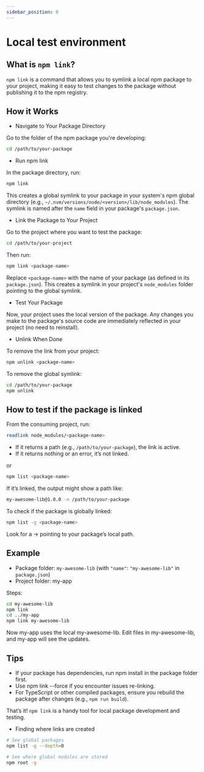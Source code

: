 ```yaml
---
sidebar_position: 0
---
```


# Local test environment

## What is `npm link`?

`npm link` is a command that allows you to symlink a local npm package to your project, making it easy to test changes to the package without publishing it to the npm registry.

## How it Works

- Navigate to Your Package Directory

Go to the folder of the npm package you're developing:

```bash
cd /path/to/your-package
```

- Run npm link

In the package directory, run:

```bash
npm link
```

This creates a global symlink to your package in your system's npm global directory (e.g., `~/.nvm/versions/node/<version>/lib/node_modules`). The symlink is named after the `name` field in your package's `package.json`.

- Link the Package to Your Project

Go to the project where you want to test the package:

```bash
cd /path/to/your-project
```

Then run:

```bash
npm link <package-name>
```

Replace `<package-name>` with the name of your package (as defined in its `package.json`). This creates a symlink in your project's `node_modules` folder pointing to the global symlink.

- Test Your Package

Now, your project uses the local version of the package. Any changes you make to the package's source code are immediately reflected in your project (no need to reinstall).

- Unlink When Done

To remove the link from your project:

```bash
npm unlink <package-name>
```

To remove the global symlink:

```bash
cd /path/to/your-package
npm unlink
```

## How to test if the package is linked

From the consuming project, run:

```bash
readlink node_modules/<package-name>
```

- If it returns a path (e.g., `/path/to/your-package`), the link is active.
- If it returns nothing or an error, it’s not linked.

or

```bash
npm list <package-name>
```

If it’s linked, the output might show a path like:

```bash
my-awesome-lib@1.0.0 -> /path/to/your-package
```

To check if the package is globally linked:

```bash
npm list -g <package-name>
```

Look for a -> pointing to your package’s local path.

## Example

- Package folder: `my-awesome-lib` (with `"name"`: `"my-awesome-lib"` in `package.json`)
- Project folder: my-app

Steps:

```bash
cd my-awesome-lib
npm link
cd ../my-app
npm link my-awesome-lib
```

Now my-app uses the local my-awesome-lib. Edit files in my-awesome-lib, and my-app will see the updates.

## Tips

- If your package has dependencies, run npm install in the package folder first.
- Use npm link --force if you encounter issues re-linking.
- For TypeScript or other compiled packages, ensure you rebuild the package after changes (e.g., `npm run build`).

That’s it! `npm link` is a handy tool for local package development and testing.

- Finding where links are created

```bash
# See global packages
npm list -g --depth=0

# See where global modules are stored
npm root -g
```

